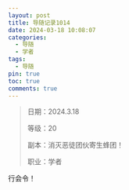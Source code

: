 ```yaml
---
layout: post
title: 导随记录1014
date: 2024-03-18 10:08:07
categories:
  - 导随
  - 学者
tags:
  - 导随
pin: true
toc: true
comments: true
---
```

> 日期：2024.3.18
>
> 等级：20
>
> 副本：消灭恶徒团伙寄生蜂团！
>
> 职业：学者

行会令！